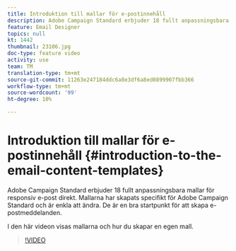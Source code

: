```yaml
---
title: Introduktion till mallar för e-postinnehåll
description: Adobe Campaign Standard erbjuder 18 fullt anpassningsbara mallar för responsiv e-post direkt.  Mallarna har skapats specifikt för Adobe Campaign Standard och är enkla att ändra. De är en bra startpunkt för att skapa e-postmeddelanden.
feature: Email Designer
topics: null
kt: 1442
thumbnail: 23106.jpg
doc-type: feature video
activity: use
team: TM
translation-type: tm+mt
source-git-commit: 11263e247184ddc6a8e3df6a8ed0899907fbb366
workflow-type: tm+mt
source-wordcount: '99'
ht-degree: 10%

---
```



# Introduktion till mallar för e-postinnehåll {#introduction-to-the-email-content-templates}

Adobe Campaign Standard erbjuder 18 fullt anpassningsbara mallar för responsiv e-post direkt. Mallarna har skapats specifikt för Adobe Campaign Standard och är enkla att ändra. De är en bra startpunkt för att skapa e-postmeddelanden.

I den här videon visas mallarna och hur du skapar en egen mall.

>[!VIDEO](https://video.tv.adobe.com/v/23106?quality=12)
